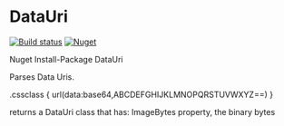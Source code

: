 # DataUri

[![Build status](https://ci.appveyor.com/api/projects/status/l0ii5t8tvsdsrmw5?svg=true)](https://ci.appveyor.com/project/EricNewton/datauri)
[![Nuget](https://img.shields.io/nuget/v/DataUri.svg)](https://nuget.org/packages/DataUri)

Nuget
Install-Package DataUri

Parses Data Uris.

.cssclass
{
  url(data:base64,ABCDEFGHIJKLMNOPQRSTUVWXYZ==)
}

returns a DataUri class that has:
  ImageBytes property, the binary bytes
  
  

